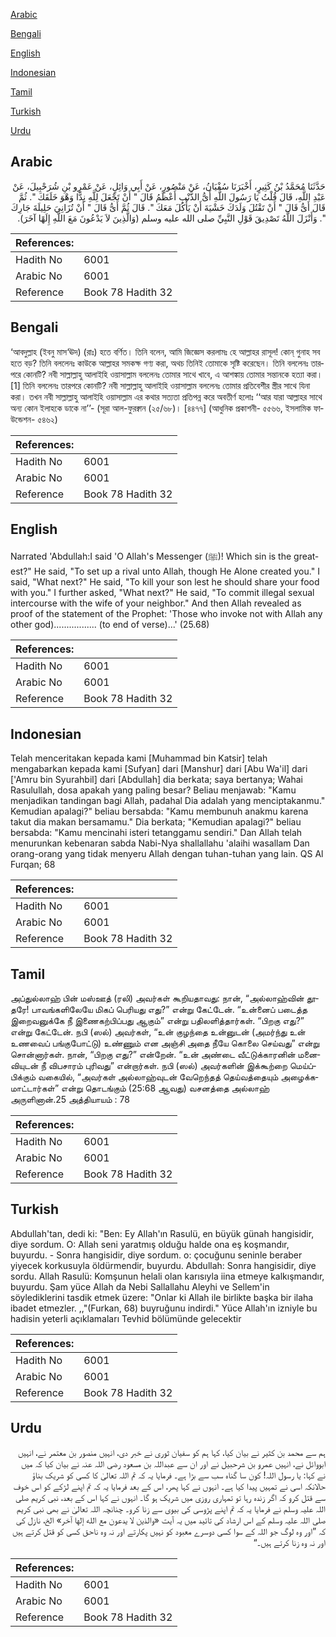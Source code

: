 [Arabic](#arabic)

[Bengali](#bengali)

[English](#english)

[Indonesian](#indonesian)

[Tamil](#tamil)

[Turkish](#turkish)

[Urdu](#urdu)

## Arabic


<div dir="rtl" lang="ar" style={{fontSize:'larger',backgroundColor:'#f8f9fa',padding:20}}>
حَدَّثَنَا مُحَمَّدُ بْنُ كَثِيرٍ، أَخْبَرَنَا سُفْيَانُ، عَنْ مَنْصُورٍ، عَنْ أَبِي وَائِلٍ، عَنْ عَمْرِو بْنِ شُرَحْبِيلَ، عَنْ عَبْدِ اللَّهِ، قَالَ قُلْتُ يَا رَسُولَ اللَّهِ أَىُّ الذَّنْبِ أَعْظَمُ قَالَ ‏"‏ أَنْ تَجْعَلَ لِلَّهِ نِدًّا وَهْوَ خَلَقَكَ ‏"‏‏.‏ ثُمَّ قَالَ أَىُّ قَالَ ‏"‏ أَنْ تَقْتُلَ وَلَدَكَ خَشْيَةَ أَنْ يَأْكُلَ مَعَكَ ‏"‏‏.‏ قَالَ ثُمَّ أَىُّ قَالَ ‏"‏ أَنْ تُزَانِيَ حَلِيلَةَ جَارِكَ ‏"‏‏.‏ وَأَنْزَلَ اللَّهُ تَصْدِيقَ قَوْلِ النَّبِيِّ صلى الله عليه وسلم ‏(‏وَالَّذِينَ لاَ يَدْعُونَ مَعَ اللَّهِ إِلَهًا آخَرَ‏)‏‏.‏
</div>
<div style={{backgroundColor:'#f8f9fa',padding:20, marginBottom: 10}}><table> <thead> <tr> <th>References:</th> <th></th> </tr> </thead> <tbody><tr><td>Hadith No</td><td>6001</td></tr><tr><td>Arabic No</td><td>6001</td></tr><tr><td>Reference</td><td>Book 78 Hadith 32</td></tr></tbody></table></div>

## Bengali


<div dir="ltr" lang="bn" style={{fontSize:'larger',backgroundColor:'#f8f9fa',padding:20}}>
‘আবদুল্লাহ (ইবনু মাস‘ঊদ) (রাঃ) হতে বর্ণিত। তিনি বলেন, আমি জিজ্ঞেস করলামঃ হে আল্লাহর রাসূল! কোন্ গুনাহ সব হতে বড়? তিনি বললেনঃ কাউকে আল্লাহর সমকক্ষ গণ্য করা, অথচ তিনিই তোমাকে সৃষ্টি করেছেন। তিনি বললেনঃ তারপরে কোনটি? নবী সাল্লাল্লাহু আলাইহি ওয়াসাল্লাম বললেনঃ তোমার সাথে খাবে, এ আশঙ্কায় তোমার সন্তানকে হত্যা করা। [1] তিনি বললেনঃ তারপরে কোনটি? নবী সাল্লাল্লাহু আলাইহি ওয়াসাল্লাম বললেনঃ তোমার প্রতিবেশীর স্ত্রীর সাথে যিনা করা। তখন নবী সাল্লাল্লাহু আলাইহি ওয়াসাল্লাম এর কথার সত্যতা প্রতিপন্ন করে অবতীর্ণ হলোঃ ‘‘আর যারা আল্লাহর সাথে অন্য কোন ইলাহকে ডাকে না’’- (সূরা আল-ফুরক্বান (২৫/৬৮)। [৪৪৭৭] (আধুনিক প্রকাশনী- ৫৫৬৬, ইসলামিক ফাউন্ডেশন- ৫৪৬২)
</div>
<div style={{backgroundColor:'#f8f9fa',padding:20, marginBottom: 10}}><table> <thead> <tr> <th>References:</th> <th></th> </tr> </thead> <tbody><tr><td>Hadith No</td><td>6001</td></tr><tr><td>Arabic No</td><td>6001</td></tr><tr><td>Reference</td><td>Book 78 Hadith 32</td></tr></tbody></table></div>

## English


<div dir="ltr" lang="en" style={{fontSize:'larger',backgroundColor:'#f8f9fa',padding:20}}>
Narrated 'Abdullah:I said 'O Allah's Messenger (ﷺ)! Which sin is the greatest?" He said, "To set up a rival unto Allah, though He Alone created you." I said, "What next?" He said, "To kill your son lest he should share your food with you." I further asked, "What next?" He said, "To commit illegal sexual intercourse with the wife of your neighbor." And then Allah revealed as proof of the statement of the Prophet: 'Those who invoke not with Allah any other god)................. (to end of verse)...' (25.68)
</div>
<div style={{backgroundColor:'#f8f9fa',padding:20, marginBottom: 10}}><table> <thead> <tr> <th>References:</th> <th></th> </tr> </thead> <tbody><tr><td>Hadith No</td><td>6001</td></tr><tr><td>Arabic No</td><td>6001</td></tr><tr><td>Reference</td><td>Book 78 Hadith 32</td></tr></tbody></table></div>

## Indonesian


<div dir="ltr" lang="id" style={{fontSize:'larger',backgroundColor:'#f8f9fa',padding:20}}>
Telah menceritakan kepada kami [Muhammad bin Katsir] telah mengabarkan kepada kami [Sufyan] dari [Manshur] dari [Abu Wa'il] dari ['Amru bin Syurahbil] dari [Abdullah] dia berkata; saya bertanya; Wahai Rasulullah, dosa apakah yang paling besar? Beliau menjawab: "Kamu menjadikan tandingan bagi Allah, padahal Dia adalah yang menciptakanmu." Kemudian apalagi?" beliau bersabda: "Kamu membunuh anakmu karena takut dia makan bersamamu." Dia berkata; "Kemudian apalagi?" beliau bersabda: "Kamu mencinahi isteri tetanggamu sendiri." Dan Allah telah menurunkan kebenaran sabda Nabi-Nya shallallahu 'alaihi wasallam Dan orang-orang yang tidak menyeru Allah dengan tuhan-tuhan yang lain. QS Al Furqan; 68
</div>
<div style={{backgroundColor:'#f8f9fa',padding:20, marginBottom: 10}}><table> <thead> <tr> <th>References:</th> <th></th> </tr> </thead> <tbody><tr><td>Hadith No</td><td>6001</td></tr><tr><td>Arabic No</td><td>6001</td></tr><tr><td>Reference</td><td>Book 78 Hadith 32</td></tr></tbody></table></div>

## Tamil


<div dir="ltr" lang="ta" style={{fontSize:'larger',backgroundColor:'#f8f9fa',padding:20}}>
அப்துல்லாஹ் பின் மஸ்ஊத் (ரலி) அவர்கள் கூறியதாவது: நான், “அல்லாஹ்வின் தூதரே! பாவங்களிலேயே மிகப் பெரியது எது?” என்று கேட்டேன். “உன்னைப் படைத்த இறைவனுக்கே நீ இணைகற்பிப்பது ஆகும்” என்று பதிலளித்தார்கள். “பிறகு எது?” என்று கேட்டேன். நபி (ஸல்) அவர்கள், “உன் குழந்தை உன்னுடன் (அமர்ந்து உன் உணவைப் பங்குபோட்டு) உண்ணும் என அஞ்சி அதை நீயே கொலை செய்வது” என்று சொன்னார்கள். நான், “பிறகு எது?” என்றேன். “உன் அண்டை வீட்டுக்காரனின் மனைவியுடன் நீ விபசாரம் புரிவது” என்றார்கள். நபி (ஸல்) அவர்களின் இக்கூற்றை மெய்ப்பிக்கும் வகையில், “அவர்கள் அல்லாஹ்வுடன் வேறெந்தத் தெய்வத்தையும் அழைக்கமாட்டார்கள்” என்று தொடங்கும் (25:68 ஆவது) வசனத்தை அல்லாஹ் அருளினான்.25 அத்தியாயம் : 78
</div>
<div style={{backgroundColor:'#f8f9fa',padding:20, marginBottom: 10}}><table> <thead> <tr> <th>References:</th> <th></th> </tr> </thead> <tbody><tr><td>Hadith No</td><td>6001</td></tr><tr><td>Arabic No</td><td>6001</td></tr><tr><td>Reference</td><td>Book 78 Hadith 32</td></tr></tbody></table></div>

## Turkish


<div dir="ltr" lang="tr" style={{fontSize:'larger',backgroundColor:'#f8f9fa',padding:20}}>
Abdullah'tan, dedi ki: "Ben: Ey Allah'ın Rasulü, en büyük günah hangisidir, diye sordum. O: Allah seni yaratmış olduğu halde ona eş koşmandır, buyurdu. - Sonra hangisidir, diye sordum. o: çocuğunu seninle beraber yiyecek korkusuyla öldürmendir, buyurdu. Abdullah: Sonra hangisidir, diye sordu. Allah Rasulü: Komşunun helali olan karısıyla iina etmeye kalkışmandır, buyurdu. Şam yüce Allah da Nebi Sallallahu Aleyhi ve Sellem'in söylediklerini tasdik etmek üzere: "Onlar ki Allah ile birlikte başka bir ilaha ibadet etmezler. ,,"(Furkan, 68) buyruğunu indirdi." Yüce Allah'ın izniyle bu hadisin yeterli açıklamaları Tevhid bölümünde gelecektir
</div>
<div style={{backgroundColor:'#f8f9fa',padding:20, marginBottom: 10}}><table> <thead> <tr> <th>References:</th> <th></th> </tr> </thead> <tbody><tr><td>Hadith No</td><td>6001</td></tr><tr><td>Arabic No</td><td>6001</td></tr><tr><td>Reference</td><td>Book 78 Hadith 32</td></tr></tbody></table></div>

## Urdu


<div dir="rtl" lang="ur" style={{fontSize:'larger',backgroundColor:'#f8f9fa',padding:20}}>
ہم سے محمد بن کثیر نے بیان کیا، کہا ہم کو سفیان ثوری نے خبر دی، انہیں منصور بن معتمر نے، انہیں ابووائل نے، انہیں عمرو بن شرحبیل نے اور ان سے عبداللہ بن مسعود رضی اللہ عنہ نے بیان کیا کہ میں نے کہا: یا رسول اللہ! کون سا گناہ سب سے بڑا ہے۔ فرمایا یہ کہ تم اللہ تعالیٰ کا کسی کو شریک بناؤ حالانکہ اسی نے تمہیں پیدا کیا ہے۔ انہوں نے کہا پھر، اس کے بعد فرمایا یہ کہ تم اپنے لڑکے کو اس خوف سے قتل کرو کہ اگر زندہ رہا تو تمہاری روزی میں شریک ہو گا۔ انہوں نے کہا اس کے بعد، نبی کریم صلی اللہ علیہ وسلم نے فرمایا یہ کہ تم اپنے پڑوسی کی بیوی سے زنا کرو۔ چنانچہ اللہ تعالیٰ نے بھی نبی کریم صلی اللہ علیہ وسلم کے اس ارشاد کی تائید میں یہ آیت «والذين لا يدعون مع الله إلها آخر‏» الخ، نازل کی کہ ”اور وہ لوگ جو اللہ کے سوا کسی دوسرے معبود کو نہیں پکارتے اور نہ وہ ناحق کسی کو قتل کرتے ہیں اور نہ وہ زنا کرتے ہیں۔“
</div>
<div style={{backgroundColor:'#f8f9fa',padding:20, marginBottom: 10}}><table> <thead> <tr> <th>References:</th> <th></th> </tr> </thead> <tbody><tr><td>Hadith No</td><td>6001</td></tr><tr><td>Arabic No</td><td>6001</td></tr><tr><td>Reference</td><td>Book 78 Hadith 32</td></tr></tbody></table></div>